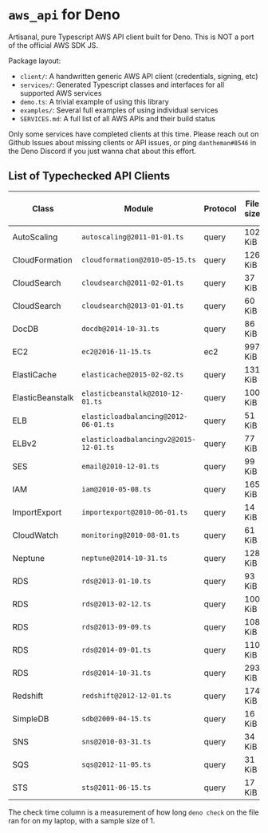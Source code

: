 # `aws_api` for Deno

Artisanal, pure Typescript AWS API client built for Deno. This is NOT a port of the official AWS SDK JS.

Package layout:

* `client/`: A handwritten generic AWS API client (credentials, signing, etc)
* `services/`: Generated Typescript classes and interfaces for all supported AWS services
* `demo.ts`: A trivial example of using this library
* `examples/`: Several full examples of using individual services
* `SERVICES.md`: A full list of all AWS APIs and their build status

Only some services have completed clients at this time. Please reach out on Github Issues about missing clients or API issues, or ping `dantheman#8546` in the Deno Discord if you just wanna chat about this effort.

## List of Typechecked API Clients

[//]: # (Generated Content Barrier)

| Class | Module | Protocol | File size | Approx check time |
| --- | --- | --- | --- | --- |
| AutoScaling | `autoscaling@2011-01-01.ts` | query | 102 KiB | 1.231 sec |
| CloudFormation | `cloudformation@2010-05-15.ts` | query | 126 KiB | 1.568 sec |
| CloudSearch | `cloudsearch@2011-02-01.ts` | query | 37 KiB | 0.788 sec |
| CloudSearch | `cloudsearch@2013-01-01.ts` | query | 60 KiB | 1.014 sec |
| DocDB | `docdb@2014-10-31.ts` | query | 86 KiB | 1.34 sec |
| EC2 | `ec2@2016-11-15.ts` | ec2 | 997 KiB | 6.079 sec |
| ElastiCache | `elasticache@2015-02-02.ts` | query | 131 KiB | 1.781 sec |
| ElasticBeanstalk | `elasticbeanstalk@2010-12-01.ts` | query | 100 KiB | 1.502 sec |
| ELB | `elasticloadbalancing@2012-06-01.ts` | query | 51 KiB | 1.109 sec |
| ELBv2 | `elasticloadbalancingv2@2015-12-01.ts` | query | 77 KiB | 1.26 sec |
| SES | `email@2010-12-01.ts` | query | 99 KiB | 1.403 sec |
| IAM | `iam@2010-05-08.ts` | query | 165 KiB | 3.063 sec |
| ImportExport | `importexport@2010-06-01.ts` | query | 14 KiB | 1.241 sec |
| CloudWatch | `monitoring@2010-08-01.ts` | query | 61 KiB | 3.355 sec |
| Neptune | `neptune@2014-10-31.ts` | query | 128 KiB | 2.721 sec |
| RDS | `rds@2013-01-10.ts` | query | 93 KiB | 2.036 sec |
| RDS | `rds@2013-02-12.ts` | query | 100 KiB | 1.856 sec |
| RDS | `rds@2013-09-09.ts` | query | 108 KiB | 1.953 sec |
| RDS | `rds@2014-09-01.ts` | query | 110 KiB | 1.989 sec |
| RDS | `rds@2014-10-31.ts` | query | 293 KiB | 3.902 sec |
| Redshift | `redshift@2012-12-01.ts` | query | 174 KiB | 2.829 sec |
| SimpleDB | `sdb@2009-04-15.ts` | query | 16 KiB | 0.764 sec |
| SNS | `sns@2010-03-31.ts` | query | 34 KiB | 0.911 sec |
| SQS | `sqs@2012-11-05.ts` | query | 31 KiB | 0.908 sec |
| STS | `sts@2011-06-15.ts` | query | 17 KiB | 0.778 sec |

[//]: # (Generated Content Barrier)

The check time column is a measurement of how long `deno check` on the file ran for on my laptop, with a sample size of 1.
